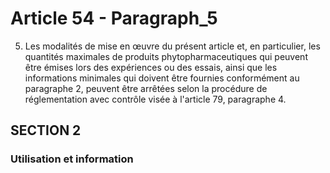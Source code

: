 # Article 54 - Paragraph_5

5. Les modalités de mise en œuvre du présent article et, en particulier, les quantités maximales de produits phytopharmaceutiques qui peuvent être émises lors des expériences ou des essais, ainsi que les informations minimales qui doivent être fournies conformément au paragraphe 2, peuvent être arrêtées selon la procédure de réglementation avec contrôle visée à l'article 79, paragraphe 4.

## SECTION 2
### Utilisation et information
